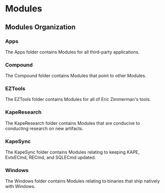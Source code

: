 # Modules

## Modules Organization

### Apps

The Apps folder contains Modules for all third-party applications.

### Compound

The Compound folder contains Modules that point to other Modules.

### EZTools

The EZTools folder contains Modules for all of Eric Zimmerman's tools.

### KapeResearch

The KapeResearch folder contains Modules that are conducive to conducting research on new artifacts.

### KapeSync

The KapeSync folder contains Modules relating to keeping KAPE, EvtxECmd, RECmd, and SQLECmd updated.

### Windows

The Windows folder contains Modules relating to binaries that ship natively with Windows.
